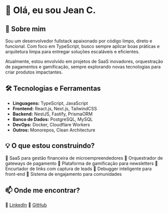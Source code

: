 # 👋 Olá, eu sou Jean C.

## 🚀 Sobre mim

Sou um desenvolvedor fullstack apaixonado por código limpo, direto e funcional. Com foco em TypeScript, busco sempre aplicar boas práticas e arquitetura limpa para entregar soluções escaláveis e eficientes.

Atualmente, estou envolvido em projetos de SaaS inovadores, orquestração de pagamentos e gamificação, sempre explorando novas tecnologias para criar produtos impactantes.

## 🛠️ Tecnologias e Ferramentas

- **Linguagens:** TypeScript, JavaScript
- **Frontend:** React.js, Next.js, TailwindCSS
- **Backend:** NestJS, Fastify, PrismaORM
- **Banco de Dados:** PostgreSQL, MySQL
- **DevOps:** Docker, Cloudflare Workers
- **Outros:** Monorepos, Clean Architecture

## 💡 O que estou construindo?

🔹 SaaS para gestão financeira de microempreendedores
🔹 Orquestrador de gateways de pagamento
🔹 Plataforma de gamificação para newsletters
🔹 Encurtador de links com captura de leads
🔹 Debugger inteligente para front-end
🔹 Sistema de engajamento para comunidades

## 📫 Onde me encontrar?

💼 [LinkedIn](https://www.linkedin.com/in/jeancdev)
🐙 [GitHub](https://github.com/devJcdzn)

